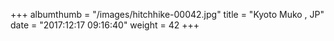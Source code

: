 +++
albumthumb = "/images/hitchhike-00042.jpg"
title = "Kyoto Muko , JP"
date = "2017:12:17 09:16:40"
weight = 42
+++
